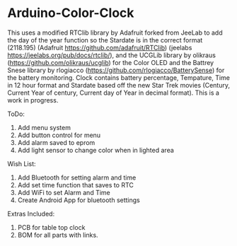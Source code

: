 # Arduino-Color-Clock

This uses a modified RTClib library by Adafruit forked from JeeLab to add the day of the year function so the Stardate is in the correct format (2118.195) (Adafruit https://github.com/adafruit/RTClib) (jeelabs https://jeelabs.org/pub/docs/rtclib/), and the UCGLib library by olikraus (https://github.com/olikraus/ucglib) for the Color OLED and the Battrey Snese library  by rlogiacco (https://github.com/rlogiacco/BatterySense) for the battery monitoring.
Clock contains battery percentage, Tempature, Time in 12 hour format and Stardate based off the new Star Trek movies (Century, Current Year of century, Current day of Year in decimal format).
This is a work in progress.

ToDo:
1. Add menu system
2. Add button control for menu
3. Add alarm saved to eprom
3. Add light sensor to change color when in lighted area

Wish List:
1. Add Bluetooth for setting alarm and time
2. Add set time function that saves to RTC
3. Add WiFi to set Alarm and Time
4. Create Android App for bluetooth settings

Extras Included:
1. PCB for table top clock
2. BOM for all parts with links.

